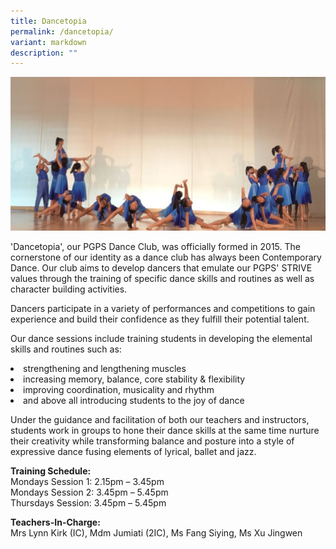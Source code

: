 ```yaml
---
title: Dancetopia
permalink: /dancetopia/
variant: markdown
description: ""
---
```

![](/images/Dancetopia_CCA_website_photo.jpg)

'Dancetopia', our PGPS Dance Club, was officially formed in 2015. The cornerstone of our identity as a dance club has always been Contemporary Dance. Our club aims to develop dancers that emulate our PGPS' STRIVE values through the training of specific dance skills and routines as well as character building activities. 

Dancers participate in a variety of performances and competitions to gain experience and build their confidence as they fulfill their potential talent. 

Our dance sessions include training students in developing the elemental skills and routines such as:
<li>strengthening and lengthening muscles</li>
<li>	increasing memory, balance, core stability &amp; flexibility</li>
<li>	improving coordination, musicality and rhythm </li>
<li>and above all introducing students to the joy of dance</li>

Under the guidance and facilitation of both our teachers and instructors, students work in groups to hone their dance skills at the same time nurture their creativity while transforming balance and posture into a style of expressive dance fusing elements of lyrical, ballet and jazz. 

<b>Training Schedule:</b> <br>
Mondays Session 1: 	2.15pm – 3.45pm <br>
Mondays Session 2: 	3.45pm – 5.45pm <br>
Thursdays Session: 	3.45pm – 5.45pm

<b>Teachers-In-Charge:</b> <br>
Mrs Lynn Kirk (IC), Mdm Jumiati (2IC), Ms Fang Siying, Ms Xu Jingwen